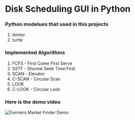 # Disk Scheduling GUI in Python

### Python modelues that used in this projects 
1. tkinter
2. turtle

### Implemented Algorithms
1. FCFS - First Come First Serve
2. SSTF - Shorest Seek Time First
3. SCAN - Elevator
4. C-SCAN - Circular Scan
5. LOOK
6. C-LOOK - Circular Look

### Here is the demo video

![Farmers Market Finder Demo](python-animation-ex/demo.gif)

